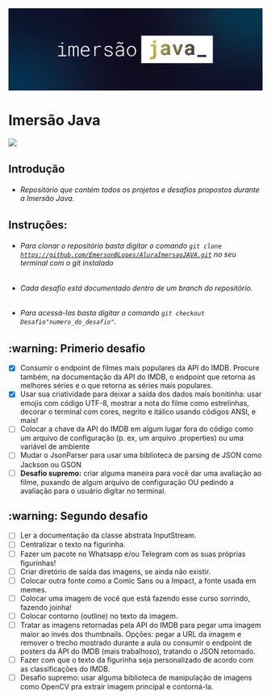 <img src="/readme/logo.png" alt="Logo da imersão java"/>

 <h1>Imersão Java</h1> 
 <img src="http://img.shields.io/static/v1?label=STATUS&message=EM%20DESENVOLVIMENTO&color=GREEN&style=for-the-badge"/>

 ## Introdução
- ###### Repositório que contém todos os projetos e desafios propostos durante a Imersão  Java.

 ## Instruções:
- ###### Para clonar o repositório basta digitar o comando <code>git clone https://github.com/EmersonBLopes/AluraImersaoJAVA.git</code> no seu terminal com o git instalado
- ###### Cada desafio está documentado dentro de um branch do repositório.
- ###### Para acessá-las basta digitar o comando <code>git checkout Desafio"numero_do_desafio"</code>.

<h2> :warning: Primerio desafio</h2>

  - [x] Consumir o endpoint de filmes mais populares da API do IMDB. Procure também, na documentação da API do IMDB, o endpoint que retorna as melhores séries e o que retorna as séries mais populares.  
  - [x] Usar sua criatividade para deixar a saída dos dados mais bonitinha: usar emojis com código UTF-8, mostrar a nota do filme como estrelinhas, decorar o terminal com cores, negrito e itálico usando códigos ANSI, e mais!
  - [ ] Colocar a chave da API do IMDB em algum lugar fora do código como um arquivo de configuração (p. ex, um arquivo .properties) ou uma variável de ambiente
  - [ ] Mudar o JsonParser para usar uma biblioteca de parsing de JSON como Jackson ou GSON
  - [ ] **Desafio supremo:** criar alguma maneira para você dar uma avaliação ao filme, puxando de algum arquivo de configuração OU pedindo a avaliação para o usuário digitar no terminal.

<h2> :warning: Segundo desafio</h2>

  - [ ] Ler a documentação da classe abstrata InputStream.
  - [ ] Centralizar o texto na figurinha.
  - [ ] Fazer um pacote no Whatsapp e/ou Telegram com as suas próprias figurinhas!
  - [ ] Criar diretório de saída das imagens, se ainda não existir.
  - [ ] Colocar outra fonte como a Comic Sans ou a Impact, a fonte usada em memes.
  - [ ] Colocar uma imagem de você que está fazendo esse curso sorrindo, fazendo joinha!
  - [ ] Colocar contorno (outline) no texto da imagem.
  - [ ] Tratar as imagens retornadas pela API do IMDB para pegar uma imagem maior ao invés dos thumbnails. Opções: pegar a URL da imagem e remover o trecho mostrado durante a aula ou consumir o endpoint de posters da API do IMDB (mais trabalhoso), tratando o JSON retornado.
  - [ ] Fazer com que o texto da figurinha seja personalizado de acordo com as classificações do IMDB.
  - [ ] Desafio supremo: usar alguma biblioteca de manipulação de imagens como OpenCV pra extrair imagem principal e contorná-la.